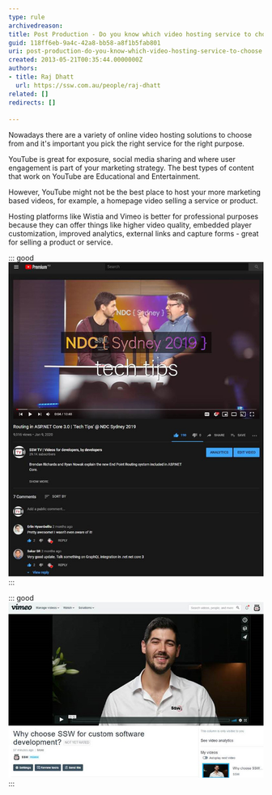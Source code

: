 ```yaml
---
type: rule
archivedreason: 
title: Post Production - Do you know which video hosting service to choose?
guid: 118ff6eb-9a4c-42a8-bb58-a8f1b5fab801
uri: post-production-do-you-know-which-video-hosting-service-to-choose
created: 2013-05-21T00:35:44.0000000Z
authors:
- title: Raj Dhatt
  url: https://ssw.com.au/people/raj-dhatt
related: []
redirects: []

---
```


Nowadays there are a variety of online video hosting solutions to choose from and it's important you pick the right service for the right purpose.

YouTube is great for exposure, social media sharing and where user engagement is part of your marketing strategy. The best types of content that work on YouTube are Educational and Entertainment.

However, YouTube might not be the best place to host your more marketing based videos, for example, a homepage video selling a service or product.

<!--endintro-->

Hosting platforms like Wistia and Vimeo is better for professional purposes because they can offer things like higher video quality, embedded player customization, improved analytics, external links and capture forms - great for selling a product or service.


::: good  
![Figure: Good Example for using YouTube – Educational video targeted at a specific audience, with an aim of driving engagement and high view numbers - Routing in ASP.NET Core 3.0 | 'Tech Tips' @ NDC Sydney 2019](video-hosting-youtube.jpg)  
:::


::: good  
![Figure: Good Example for using Vimeo – Homepage sales video: since the main goal for this would be to embed it on your website and get clients, you wouldn't be too concerned with hits. As such, Vimeo would be the best choice - Why choose SSW for custom software development?](video-hosting-vimeo.jpg)  
:::
